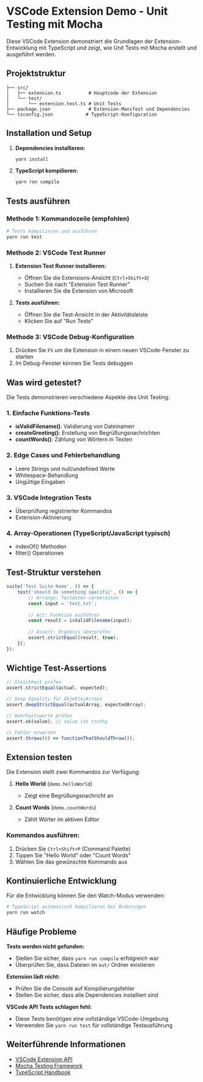 # VSCode Extension Demo - Unit Testing mit Mocha

Diese VSCode Extension demonstriert die Grundlagen der Extension-Entwicklung mit TypeScript und zeigt, wie Unit Tests mit Mocha erstellt und ausgeführt werden.

## Projektstruktur

```
├── src/
│   ├── extension.ts          # Hauptcode der Extension
│   └── test/
│       └── extension.test.ts # Unit Tests
├── package.json              # Extension-Manifest und Dependencies
└── tsconfig.json            # TypeScript-Konfiguration
```

## Installation und Setup

1. **Dependencies installieren:**
   ```bash
   yarn install
   ```

2. **TypeScript kompilieren:**
   ```bash
   yarn run compile
   ```

## Tests ausführen

### Methode 1: Kommandozeile (empfohlen)

```bash
# Tests kompilieren und ausführen
yarn run test
```

### Methode 2: VSCode Test Runner

1. **Extension Test Runner installieren:**
   - Öffnen Sie die Extensions-Ansicht (`Ctrl+Shift+X`)
   - Suchen Sie nach "Extension Test Runner"
   - Installieren Sie die Extension von Microsoft

2. **Tests ausführen:**
   - Öffnen Sie die Test-Ansicht in der Aktivitätsleiste
   - Klicken Sie auf "Run Tests"

### Methode 3: VSCode Debug-Konfiguration

1. Drücken Sie `F5` um die Extension in einem neuen VSCode-Fenster zu starten
2. Im Debug-Fenster können Sie Tests debuggen

## Was wird getestet?

Die Tests demonstrieren verschiedene Aspekte des Unit Testing:

### 1. Einfache Funktions-Tests
- **isValidFilename()**: Validierung von Dateinamen
- **createGreeting()**: Erstellung von Begrüßungsnachrichten  
- **countWords()**: Zählung von Wörtern in Texten

### 2. Edge Cases und Fehlerbehandlung
- Leere Strings und null/undefined Werte
- Whitespace-Behandlung
- Ungültige Eingaben

### 3. VSCode Integration Tests
- Überprüfung registrierter Kommandos
- Extension-Aktivierung

### 4. Array-Operationen (TypeScript/JavaScript typisch)
- indexOf() Methoden
- filter() Operationen

## Test-Struktur verstehen

```typescript
suite('Test Suite Name', () => {
    test('should do something specific', () => {
        // Arrange: Testdaten vorbereiten
        const input = 'test.txt';
        
        // Act: Funktion ausführen
        const result = isValidFilename(input);
        
        // Assert: Ergebnis überprüfen
        assert.strictEqual(result, true);
    });
});
```

## Wichtige Test-Assertions

```typescript
// Gleichheit prüfen
assert.strictEqual(actual, expected);

// Deep Equality für Objekte/Arrays
assert.deepStrictEqual(actualArray, expectedArray);

// Wahrheitswerte prüfen
assert.ok(value); // value ist truthy

// Fehler erwarten
assert.throws(() => functionThatShouldThrow());
```

## Extension testen

Die Extension stellt zwei Kommandos zur Verfügung:

1. **Hello World** (`demo.helloWorld`)
   - Zeigt eine Begrüßungsnachricht an

2. **Count Words** (`demo.countWords`)
   - Zählt Wörter im aktiven Editor

### Kommandos ausführen:
1. Drücken Sie `Ctrl+Shift+P` (Command Palette)
2. Tippen Sie "Hello World" oder "Count Words"
3. Wählen Sie das gewünschte Kommando aus

## Kontinuierliche Entwicklung

Für die Entwicklung können Sie den Watch-Modus verwenden:

```bash
# TypeScript automatisch kompilieren bei Änderungen
yarn run watch
```

## Häufige Probleme

**Tests werden nicht gefunden:**
- Stellen Sie sicher, dass `yarn run compile` erfolgreich war
- Überprüfen Sie, dass Dateien im `out/` Ordner existieren

**Extension lädt nicht:**
- Prüfen Sie die Console auf Kompilierungsfehler
- Stellen Sie sicher, dass alle Dependencies installiert sind

**VSCode API Tests schlagen fehl:**
- Diese Tests benötigen eine vollständige VSCode-Umgebung
- Verwenden Sie `yarn run test` für vollständige Testausführung

## Weiterführende Informationen

- [VSCode Extension API](https://code.visualstudio.com/api)
- [Mocha Testing Framework](https://mochajs.org/)
- [TypeScript Handbook](https://www.typescriptlang.org/docs/)